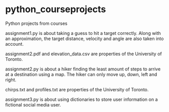 # python_courseprojects
Python projects from courses

assignment1.py is about taking a guess to hit a target correctly. Along with an approximation, the target distance, velocity and angle are also taken into account.

assignment2.pdf and elevation_data.csv are properties of the University of Toronto.

assignment2.py is about a hiker finding the least amount of steps to arrive at a destination using a map. The hiker can only move up, down, left and right.

chirps.txt and profiles.txt are properties of the University of Toronto.

assignment3.py is about using dictionaries to store user information on a fictional social media user.

